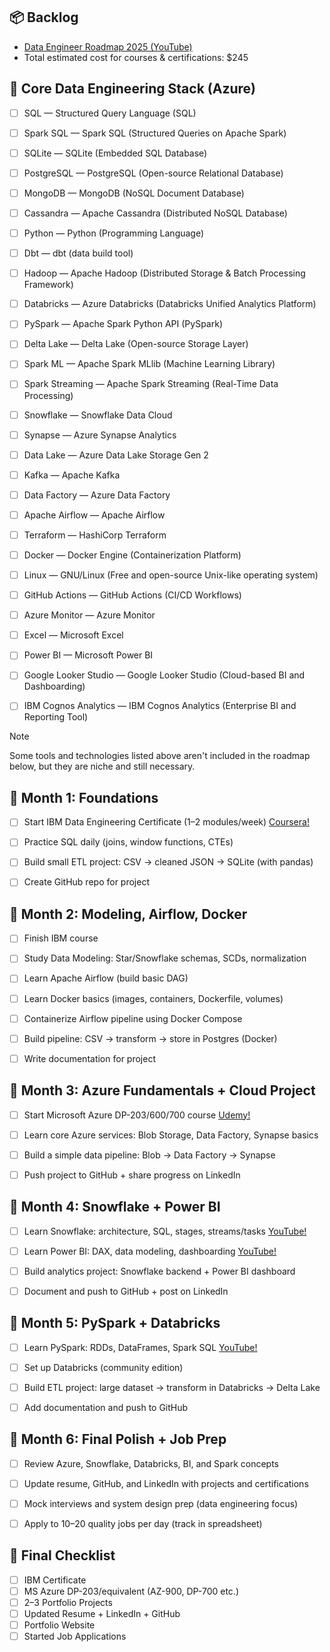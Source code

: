 ## 📦 Backlog

- [Data Engineer Roadmap 2025 (YouTube)](https://www.youtube.com/watch?v=v6vUOOa6S_I&t=1504s)
- Total estimated cost for courses & certifications: $245

## 🤖 Core Data Engineering Stack (Azure)

- [ ] SQL — Structured Query Language (SQL)
- [ ] Spark SQL — Spark SQL (Structured Queries on Apache Spark)
- [ ] SQLite — SQLite (Embedded SQL Database)
- [ ] PostgreSQL — PostgreSQL (Open-source Relational Database)
- [ ] MongoDB — MongoDB (NoSQL Document Database)
- [ ] Cassandra — Apache Cassandra (Distributed NoSQL Database)
- [ ] Python — Python (Programming Language)
- [ ] Dbt — dbt (data build tool)
- [ ] Hadoop — Apache Hadoop (Distributed Storage & Batch Processing Framework)
- [ ] Databricks — Azure Databricks (Databricks Unified Analytics Platform)
- [ ] PySpark — Apache Spark Python API (PySpark)
- [ ] Delta Lake — Delta Lake (Open-source Storage Layer)
- [ ] Spark ML — Apache Spark MLlib (Machine Learning Library)
- [ ] Spark Streaming — Apache Spark Streaming (Real-Time Data Processing)
- [ ] Snowflake — Snowflake Data Cloud
- [ ] Synapse — Azure Synapse Analytics
- [ ] Data Lake — Azure Data Lake Storage Gen 2
- [ ] Kafka — Apache Kafka
- [ ] Data Factory — Azure Data Factory
- [ ] Apache Airflow — Apache Airflow
- [ ] Terraform — HashiCorp Terraform
- [ ] Docker — Docker Engine (Containerization Platform)
- [ ] Linux — GNU/Linux (Free and open-source Unix-like operating system)
- [ ] GitHub Actions — GitHub Actions (CI/CD Workflows)
- [ ] Azure Monitor — Azure Monitor
- [ ] Excel — Microsoft Excel
- [ ] Power BI — Microsoft Power BI
- [ ] Google Looker Studio — Google Looker Studio (Cloud-based BI and Dashboarding)
- [ ] IBM Cognos Analytics — IBM Cognos Analytics (Enterprise BI and Reporting Tool)


> [!NOTE]  
> Some tools and technologies listed above aren't included in the roadmap below, but they are niche and still necessary.


## 💫 Month 1: Foundations

- [ ] Start IBM Data Engineering Certificate (1–2 modules/week) [Coursera!](https://www.coursera.org/professional-certificates/ibm-data-engineer)
- [ ] Practice SQL daily (joins, window functions, CTEs)
- [ ] Build small ETL project: CSV → cleaned JSON → SQLite (with pandas)
- [ ] Create GitHub repo for project


## 💫 Month 2: Modeling, Airflow, Docker

- [ ] Finish IBM course
- [ ] Study Data Modeling: Star/Snowflake schemas, SCDs, normalization
- [ ] Learn Apache Airflow (build basic DAG)
- [ ] Learn Docker basics (images, containers, Dockerfile, volumes)
- [ ] Containerize Airflow pipeline using Docker Compose
- [ ] Build pipeline: CSV → transform → store in Postgres (Docker)
- [ ] Write documentation for project


## 💫 Month 3: Azure Fundamentals + Cloud Project

- [ ] Start Microsoft Azure DP-203/600/700 course [Udemy!](https://www.udemy.com/course/data-engineering-on-microsoft-azure/?couponCode=CP130525)
- [ ] Learn core Azure services: Blob Storage, Data Factory, Synapse basics
- [ ] Build a simple data pipeline: Blob → Data Factory → Synapse
- [ ] Push project to GitHub + share progress on LinkedIn


## 💫 Month 4: Snowflake + Power BI

- [ ] Learn Snowflake: architecture, SQL, stages, streams/tasks [YouTube!](https://youtube.com/playlist?list=PLba2xJ7yxHB73xHFsyu0YViu3Hi6Ckxzj&si=G4rN-7UpSyyksux8)
- [ ] Learn Power BI: DAX, data modeling, dashboarding [YouTube!](https://youtu.be/KdC5R7oPCAI?si=qfS-SOic2LZurvdO)
- [ ] Build analytics project: Snowflake backend + Power BI dashboard
- [ ] Document and push to GitHub + post on LinkedIn


## 💫 Month 5: PySpark + Databricks

- [ ] Learn PySpark: RDDs, DataFrames, Spark SQL [YouTube!](https://youtube.com/playlist?list=PLf0swTFhTI8p-oRR_kN-3YWNlc4oDbDE2&si=n3oM02nNMnqxWDB1)
- [ ] Set up Databricks (community edition)
- [ ] Build ETL project: large dataset → transform in Databricks → Delta Lake
- [ ] Add documentation and push to GitHub


## 💫 Month 6: Final Polish + Job Prep

- [ ] Review Azure, Snowflake, Databricks, BI, and Spark concepts
- [ ] Update resume, GitHub, and LinkedIn with projects and certifications
- [ ] Mock interviews and system design prep (data engineering focus)
- [ ] Apply to 10–20 quality jobs per day (track in spreadsheet)


## 🏁 Final Checklist

- [ ] IBM Certificate
- [ ] MS Azure DP-203/equivalent (AZ-900, DP-700 etc.)
- [ ] 2–3 Portfolio Projects
- [ ] Updated Resume + LinkedIn + GitHub
- [ ] Portfolio Website
- [ ] Started Job Applications
